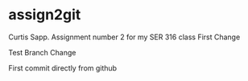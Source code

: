 # assign2git
Curtis Sapp. Assignment number 2 for my SER 316 class
First Change

Test Branch Change

First commit directly from github

